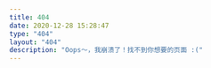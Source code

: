 ```yaml
---
title: 404
date: 2020-12-28 15:28:47
type: "404"
layout: "404"
description: "Oops～，我崩溃了！找不到你想要的页面 :("
---
```


